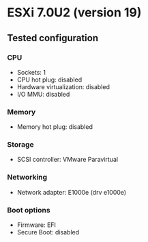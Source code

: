 # ESXi 7.0U2 (version 19)

## Tested configuration

### CPU

- Sockets: 1
- CPU hot plug: disabled
- Hardware virtualization: disabled
- I/O MMU: disabled

### Memory

- Memory hot plug: disabled

### Storage

- SCSI controller: VMware Paravirtual

### Networking

- Network adapter: E1000e (drv e1000e)

### Boot options

- Firmware: EFI
- Secure Boot: disabled

